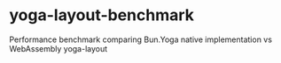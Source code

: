 # yoga-layout-benchmark
Performance benchmark comparing Bun.Yoga native implementation vs WebAssembly yoga-layout
